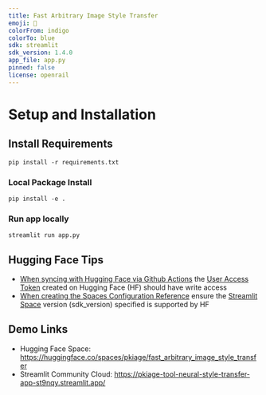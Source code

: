```yaml
---
title: Fast Arbitrary Image Style Transfer
emoji: 🎨
colorFrom: indigo
colorTo: blue
sdk: streamlit
sdk_version: 1.4.0
app_file: app.py
pinned: false
license: openrail
---
```


# Setup and Installation
## Install Requirements
```shell
pip install -r requirements.txt
```
### Local Package Install
```shell
pip install -e .
```
### Run app locally
```shell
streamlit run app.py
```

## Hugging Face Tips

- [When syncing with Hugging Face via Github Actions](https://huggingface.co/docs/hub/spaces-github-actions) the [User Access Token](https://huggingface.co/docs/hub/security-tokens) created on Hugging Face (HF) should have write access
- [When creating the Spaces Configuration Reference](https://huggingface.co/docs/hub/spaces-config-reference) ensure the [Streamlit Space](https://huggingface.co/docs/hub/spaces-sdks-streamlit) version (sdk_version) specified is supported by HF

## Demo Links
- Hugging Face Space: https://huggingface.co/spaces/pkiage/fast_arbitrary_image_style_transfer
- Streamlit Community Cloud: https://pkiage-tool-neural-style-transfer-app-st9nqy.streamlit.app/
